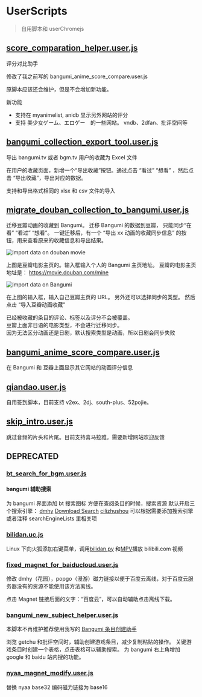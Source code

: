 # UserScripts

> 自用脚本和 userChromejs

## [score_comparation_helper.user.js](scripts/score_comparation_helper.user.js?raw=true)

评分对比助手

修改了我之前写的 bangumi_anime_score_compare.user.js

原脚本应该还会维护，但是不会增加新功能。

新功能

- 支持在 myanimelist, anidb 显示另外网站的评分
- 支持 美少女ゲーム、エロゲー　的一些网站。 vndb、2dfan、批评空间等

## [bangumi_collection_export_tool.user.js](scripts/bangumi_collection_export_tool.user.js?raw=true)

导出 bangumi.tv 或者 bgm.tv 用户的收藏为 Excel 文件

在用户的收藏页面，新增一个“导出收藏”按钮。通过点击 “看过” “想看” ，然后点击 “导出收藏”，导出对应的数据。

支持和导出格式相同的 xlsx 和 csv 文件的导入

## [migrate_douban_collection_to_bangumi.user.js](scripts/migrate_douban_collection_to_bangumi.user.js?raw=true)

迁移豆瓣动画的收藏到 Bangumi。
迁移 Bangumi 的数据到豆瓣， 只能同步“在看” “看过” “想看”。
一键迁移后，有一个 “导出 xx 动画的收藏同步信息” 的按钮，用来查看原来的收藏信息和导出结果。

![import data on douban movie](screenshots/douban-movie.png 'douban movie')

上图是豆瓣电影主页的。输入框输入个人的 Bangumi 主页地址。
豆瓣的电影主页地址是： https://movie.douban.com/mine

![import data on Bangumi](screenshots/bangumi-home.png 'bangumi home')

在上图的输入框，输入自己豆瓣主页的 URL。 另外还可以选择同步的类型。
然后点击 “导入豆瓣动画收藏”

已经被收藏的条目的评论、标签以及评分不会被覆盖。  
豆瓣上面非日语的电影类型，不会进行迁移同步。  
因为无法区分动画还是日剧，默认搜索类型是动画，所以日剧会同步失败

## [bangumi_anime_score_compare.user.js](scripts/bangumi_anime_score_compare.user.js?raw=true)

在 Bangumi 和 豆瓣上面显示其它网站的动画评分信息

## [qiandao.user.js](scripts/qiandao.user.js?raw=true)

自用签到脚本，目前支持 v2ex、2dj、south-plus、52pojie。

## [skip_intro.user.js](scripts/skip_intro.user.js?raw=true)

跳过音频的片头和片尾。目前支持喜马拉雅。需要新增网站欢迎反馈

## DEPRECATED

### [bt_search_for_bgm.user.js](scripts/bt_search_for_bgm.user.js?raw=true)

#### bangumi 辅助搜索

为 bangumi 界面添加 bt 搜索图标
方便在查阅条目的时候，搜索资源
默认开启三个搜索引擎： [dmhy](https://share.dmhy.org/ 'dmhy') [Download Search](http://search.jayxon.com/ 'google') [cilizhushou](http://www.cilizhushou.com/ 'cilizhushou')
可以根据需要添加搜索引擎
或者注释 searchEngineLists 里相关项

### [bilidan.uc.js](scripts/bilidan.uc.js?raw=true)

Linux 下向火狐添加右键菜单，调用[bilidan.py](https://github.com/m13253/BiliDan) 和[MPV](https://github.com/mpv-player/mpv)播放 bilibili.com 视频

### [fixed_magnet_for_baiducloud.user.js](scripts/fixed_magnet_for_baiducloud.user.js?raw=true)

修改 dmhy（花园），popgo（漫游）磁力链接以便于百度云离线，对于百度云服务器没有的资源不能使用该方法离线。

点击 Magnet 链接后面的文字：“百度云”，可以自动辅助点击离线下载。

### [bangumi_new_subject_helper.user.js](scripts/bangumi_new_subject_helper.user.js?raw=true)

本脚本不再维护推荐使用我写的 [Bangumi 条目创建助手](https://github.com/22earth/bangumi-new-wiki-helper)

浏览 getchu 和批评空间时，辅助创建游戏条目，减少复制粘贴的操作。
关键游戏条目时创建一个表格，点击表格可以辅助搜索。
为 bangumi 右上角增加 google 和 baidu 站内搜的功能。

### [nyaa_magnet_modify.user.js](scripts/nyaa_magnet_modify.user.js?raw=true)

替换 nyaa base32 编码磁力链接为 base16
